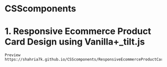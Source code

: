 
# CSScomponents 
# 1. Responsive Ecommerce Product Card Design using Vanilla+_tilt.js
    Preview https://shahria7k.github.io/CSScomponents/ResponsiveEcommerceProductCardDesignusingVanillatiltDotjs/

